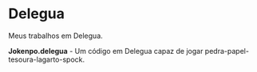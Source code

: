 # Delegua
Meus trabalhos em Delegua.

**Jokenpo.delegua** - Um código em Delegua capaz de jogar pedra-papel-tesoura-lagarto-spock.
